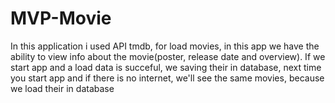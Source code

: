 # MVP-Movie


In this application i used API tmdb, for load movies, in this app we have the ability to view info about the movie(poster, release date and overview).
If we start app and a load data is succeful, we saving their in database, next time you start app and if there is no internet, we'll see the same movies, because we load their in database
